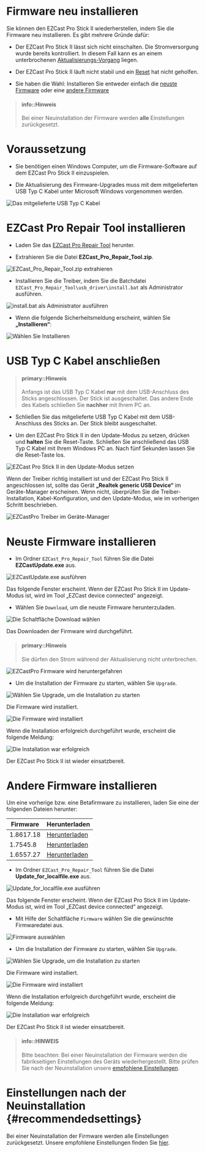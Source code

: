# Firmware neu installieren

Sie können den EZCast Pro Stick II wiederherstellen, indem Sie die Firmware neu installieren. Es gibt mehrere Gründe dafür:

* Der EZCast Pro Stick II lässt sich nicht einschalten. Die Stromversorgung wurde bereits kontrolliert. In diesem Fall kann es an einem unterbrochenen [Aktualisierungs-Vorgang](firmware-upgrade.md) liegen.

* Der EZCast Pro Stick II läuft nicht stabil und ein [Reset](reset.md) hat nicht geholfen.

* Sie haben die Wahl: Installieren Sie entweder einfach die [neuste Firmware](#neuste-firmware-installieren) oder eine [andere Firmware](#andere-firmware-installieren)

> #### info::Hinweis
>
> Bei einer Neuinstallation der Firmware werden **alle** Einstellungen zurückgesetzt.

# Voraussetzung

* Sie benötigen einen Windows Computer, um die Firmware-Software auf dem EZCast Pro Stick II einzuspielen.

* Die Aktualisierung des Firmware-Upgrades muss mit dem mitgelieferten USB Typ C Kabel unter Microsoft Windows vorgenommen werden.

![Das mitgelieferte USB Typ C Kabel](/images/USB-TypeC-Cable.jpg)

# EZCast Pro Repair Tool installieren

* Laden Sie das [EZCast Pro Repair Tool](ftp://ftp.stueber.de/pub/doc/de/ezcastpro/EZCast_Pro_Repair_Tool.zip) herunter.

* Extrahieren Sie die Datei **EZCast_Pro_Repair_Tool.zip**.

![EZCast_Pro_Repair_Tool.zip extrahieren](/images/EZCastPro_Repair_Tool_Extract.jpg) 

* Installieren Sie die Treiber, indem Sie die Batchdatei `EZCast_Pro_Repair_Tool\usb_driver\install.bat` als Administrator ausführen.

![install.bat als Administrator ausführen](/images/EZCastPro_Upgrade_Tool_Run.As.Administrator.jpg)

* Wenn die folgende Sicherheitsmeldung erscheint, wählen Sie **„Installieren“**:

![Wählen Sie Installieren](/images/EZCastPro_Upgrade_Tool_Driver.Install.jpg)


# USB Typ C Kabel anschließen

> #### primary::Hinweis
>
> Anfangs ist das USB Typ C Kabel **nur** mit dem USB-Anschluss des Sticks angeschlossen. Der Stick ist ausgeschaltet. Das andere Ende des Kabels schließen Sie **nachher** mit Ihrem PC an.

* Schließen Sie das mitgelieferte USB Typ C Kabel mit dem USB-Anschluss des Sticks an. Der Stick bleibt ausgeschaltet.

* Um den EZCast Pro Stick II in den Update-Modus zu setzen, drücken und **halten** Sie die Reset-Taste. Schließen Sie anschließend das USB Typ C Kabel mit Ihrem Windows PC an. Nach fünf Sekunden lassen Sie die Reset-Taste los.

![EZCast Pro Stick II in den Update-Modus setzen](/images/ProII-Press-Reset-Button.jpg)

Wenn der Treiber richtig installiert ist und der EZCast Pro Stick II angeschlossen ist, sollte das Gerät **„Realtek generic USB Device“** im Geräte-Manager erscheinen. Wenn nicht, überprüfen Sie die Treiber-Installation, Kabel-Konfiguration, und den Update-Modus, wie im vorherigen Schritt beschrieben.

![EZCastPro Treiber im Geräte-Manager](/images/EZCastPro_Driver.jpg)

# Neuste Firmware installieren

* Im Ordner `EZCast_Pro_Repair_Tool` führen Sie die Datei **EZCastUpdate.exe** aus.

![EZCastUpdate.exe ausführen](/images/EZCastPro_Repair_Tool_EZCastUpdate.exe.jpg)

Das folgende Fenster erscheint. Wenn der EZCast Pro Stick II im Update-Modus ist, wird im Tool „EZCast device connected“ angezeigt.

* Wählen Sie `Download`, um die neuste Firmware herunterzuladen.

![Die Schaltfläche Download wählen](/images/EZCastUpdate.DeviceConnected.jpg)

Das Downloaden der Firmware wird durchgeführt.

> #### primary::Hinweis
>
> Sie dürfen den Strom während der Aktualisierung nicht unterbrechen.

![EZCastPro Firmware wird heruntergefahren](/images/EZCastUpdate.Firmware.Downloading.jpg)

* Um die Installation der Firmware zu starten, wählen Sie `Upgrade`.

![Wählen Sie Upgrade, um die Installation zu starten](/images/EZCastUpdate.Upgrade.jpg)

Die Firmware wird installiert.

![Die Firmware wird installiert](/images/EZCastUpdate.Firmware.Updating.jpg)

Wenn die Installation erfolgreich durchgeführt wurde, erscheint die folgende Meldung:

![Die Installation war erfolgreich](/images/EZCastUpdate_Upgrade.Success.jpg)

Der EZCast Pro Stick II ist wieder einsatzbereit.

# Andere Firmware installieren

Um eine vorherige bzw. eine Betafirmware zu installieren, laden Sie eine der folgenden Dateien herunter:

Firmware                       | Herunterladen
------------------------- | ------------
1.8617.18 | [Herunterladen](https://download.stueber.de/doc/de/ezcastpro/firmwares/D10/D10_1.8617.18.gz)
1.7545.8 | [Herunterladen](https://download.stueber.de/doc/de/ezcastpro/firmwares/D10/D10_1.7545.8.gz)
1.6557.27 | [Herunterladen](https://download.stueber.de/doc/de/ezcastpro/firmwares/D10/D10_1.6557.27.gz)


* Im Ordner `EZCast_Pro_Repair_Tool` führen Sie die Datei **Update_for_localfile.exe** aus.

![Update_for_localfile.exe ausführen](/images/EZCastPro_Repair_Tool_Update_for_localfile.exe.jpg)

Das folgende Fenster erscheint. Wenn der EZCast Pro Stick II im Update-Modus ist, wird im Tool „EZCast device connected“ angezeigt.

* Mit Hilfe der Schaltfläche `Firmware` wählen Sie die gewünschte Firmwaredatei aus.

![Firmware auswählen](/images/EZCastUpdate.SelectFirmware.jpg)

* Um die Installation der Firmware zu starten, wählen Sie `Upgrade`.

![Wählen Sie Upgrade, um die Installation zu starten](/images/EZCastUpdate.Upgrade.jpg)

Die Firmware wird installiert.

![Die Firmware wird installiert](/images/EZCastUpdate.Firmware.localfile.Updating.jpg)

Wenn die Installation erfolgreich durchgeführt wurde, erscheint die folgende Meldung:

![Die Installation war erfolgreich](/images/EZCastUpdate_localfile.Upgrade.Success.jpg)

Der EZCast Pro Stick II ist wieder einsatzbereit.

> #### info::HINWEIS
>
> Bitte beachten: Bei einer Neuinstallation der Firmware werden die fabrikseitigen Einstellungen des Geräts wiederhergestellt. Bitte prüfen Sie nach der Neuinstallation unsere [empfohlene Einstellungen](#Recommendedsettings).


# Einstellungen nach der Neuinstallation {#recommendedsettings}

Bei einer Neuinstallation der Firmware werden alle Einstellungen zurückgesetzt. Unsere empfohlene Einstellungen finden Sie [hier](reset.md#recommendedsettings).

